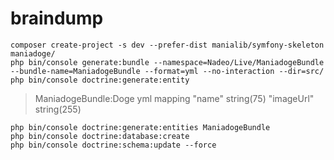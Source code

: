 # braindump

    composer create-project -s dev --prefer-dist manialib/symfony-skeleton maniadoge/
    php bin/console generate:bundle --namespace=Nadeo/Live/ManiadogeBundle --bundle-name=ManiadogeBundle --format=yml --no-interaction --dir=src/
    php bin/console doctrine:generate:entity

> ManiadogeBundle:Doge
> yml mapping
> "name" string(75)
> "imageUrl" string(255)

    php bin/console doctrine:generate:entities ManiadogeBundle
    php bin/console doctrine:database:create
    php bin/console doctrine:schema:update --force

